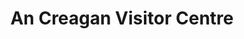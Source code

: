 ---
title: "An Creagan Visitor Centre"
address: "An Creagan Visitor Centre Creggan, Omagh, Co. Tyrone, BT79 9AF"
tel: "+44 (0)28 8076 1112"
county: "Tyrone"
category: "Museums"
type: "Content"
lat: "54.65936279296875"
lng: "-7.035791873931885"
---